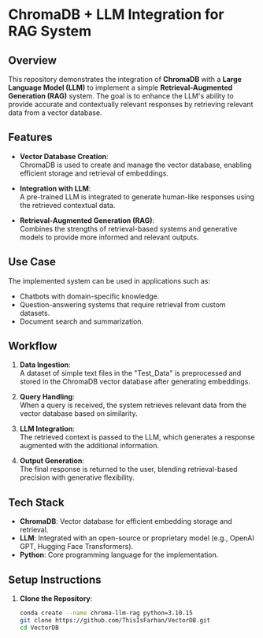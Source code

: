 # ChromaDB + LLM Integration for RAG System

## Overview

This repository demonstrates the integration of **ChromaDB** with a **Large Language Model (LLM)** to implement a simple **Retrieval-Augmented Generation (RAG)** system. The goal is to enhance the LLM's ability to provide accurate and contextually relevant responses by retrieving relevant data from a vector database.

## Features

- **Vector Database Creation**:  
  ChromaDB is used to create and manage the vector database, enabling efficient storage and retrieval of embeddings.
  
- **Integration with LLM**:  
  A pre-trained LLM is integrated to generate human-like responses using the retrieved contextual data.
  
- **Retrieval-Augmented Generation (RAG)**:  
  Combines the strengths of retrieval-based systems and generative models to provide more informed and relevant outputs.

## Use Case

The implemented system can be used in applications such as:
- Chatbots with domain-specific knowledge.
- Question-answering systems that require retrieval from custom datasets.
- Document search and summarization.

## Workflow

1. **Data Ingestion**:  
   A dataset of simple text files in the "Test_Data" is preprocessed and stored in the ChromaDB vector database after generating embeddings.
   
2. **Query Handling**:  
   When a query is received, the system retrieves relevant data from the vector database based on similarity.

3. **LLM Integration**:  
   The retrieved context is passed to the LLM, which generates a response augmented with the additional information.

4. **Output Generation**:  
   The final response is returned to the user, blending retrieval-based precision with generative flexibility.

## Tech Stack

- **ChromaDB**: Vector database for efficient embedding storage and retrieval.
- **LLM**: Integrated with an open-source or proprietary model (e.g., OpenAI GPT, Hugging Face Transformers).
- **Python**: Core programming language for the implementation.

## Setup Instructions

1. **Clone the Repository**:
   ```bash
   conda create --name chroma-llm-rag python=3.10.15
   git clone https://github.com/ThisIsFarhan/VectorDB.git
   cd VectorDB
